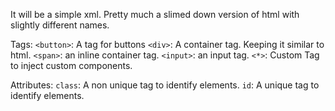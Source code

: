 It will be a simple xml. Pretty much a slimed down version of html with slightly different names.

Tags:
`<button>`: A tag for buttons 
`<div>`: A container tag. Keeping it similar to html.
`<span>`: an inline container tag.
`<input>`: an input tag.
`<*>`: Custom Tag to inject custom components.

Attributes:
`class`: A non unique tag to identify elements.
`id`: A unique tag to identify elements.
